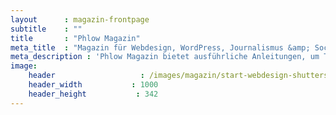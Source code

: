 ```yaml
---
layout      : magazin-frontpage
subtitle    : ""
title       : "Phlow Magazin"
meta_title  : "Magazin für Webdesign, WordPress, Journalismus &amp; Social Media"
meta_description : 'Phlow Magazin bietet ausführliche Anleitungen, um Texte, Bilder, Videos und Inhalte perfekt im Internet zu veröffentlichen und zu präsentieren.'
image:
    header                   : /images/magazin/start-webdesign-shutterstock-22768912.png
    header_width           : 1000
    header_height           : 342
---
```



